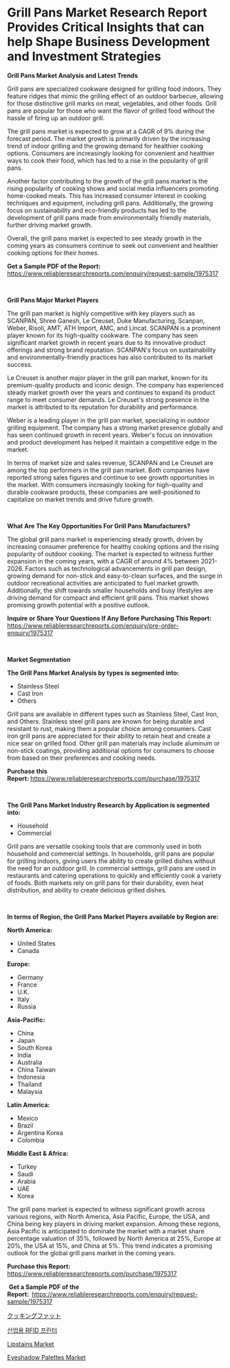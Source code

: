 <p><h1>Grill Pans Market Research Report Provides Critical Insights that can help Shape Business Development and Investment Strategies</h1></p><p><strong>Grill Pans Market Analysis and Latest Trends</strong></p>
<p><p>Grill pans are specialized cookware designed for grilling food indoors. They feature ridges that mimic the grilling effect of an outdoor barbecue, allowing for those distinctive grill marks on meat, vegetables, and other foods. Grill pans are popular for those who want the flavor of grilled food without the hassle of firing up an outdoor grill.</p><p>The grill pans market is expected to grow at a CAGR of 9% during the forecast period. The market growth is primarily driven by the increasing trend of indoor grilling and the growing demand for healthier cooking options. Consumers are increasingly looking for convenient and healthier ways to cook their food, which has led to a rise in the popularity of grill pans.</p><p>Another factor contributing to the growth of the grill pans market is the rising popularity of cooking shows and social media influencers promoting home-cooked meals. This has increased consumer interest in cooking techniques and equipment, including grill pans. Additionally, the growing focus on sustainability and eco-friendly products has led to the development of grill pans made from environmentally friendly materials, further driving market growth.</p><p>Overall, the grill pans market is expected to see steady growth in the coming years as consumers continue to seek out convenient and healthier cooking options for their homes.</p></p>
<p><strong>Get a Sample PDF of the Report:&nbsp;</strong> <a href="https://www.reliableresearchreports.com/enquiry/request-sample/1975317">https://www.reliableresearchreports.com/enquiry/request-sample/1975317</a></p>
<p>&nbsp;</p>
<p><strong>Grill Pans Major Market Players</strong></p>
<p><p>The grill pan market is highly competitive with key players such as SCANPAN, Shree Ganesh, Le Creuset, Duke Manufacturing, Scanpan, Weber, Risolì, AMT, ATH Import, AMC, and Lincat. SCANPAN is a prominent player known for its high-quality cookware. The company has seen significant market growth in recent years due to its innovative product offerings and strong brand reputation. SCANPAN's focus on sustainability and environmentally-friendly practices has also contributed to its market success.</p><p>Le Creuset is another major player in the grill pan market, known for its premium-quality products and iconic design. The company has experienced steady market growth over the years and continues to expand its product range to meet consumer demands. Le Creuset's strong presence in the market is attributed to its reputation for durability and performance.</p><p>Weber is a leading player in the grill pan market, specializing in outdoor grilling equipment. The company has a strong market presence globally and has seen continued growth in recent years. Weber's focus on innovation and product development has helped it maintain a competitive edge in the market.</p><p>In terms of market size and sales revenue, SCANPAN and Le Creuset are among the top performers in the grill pan market. Both companies have reported strong sales figures and continue to see growth opportunities in the market. With consumers increasingly looking for high-quality and durable cookware products, these companies are well-positioned to capitalize on market trends and drive future growth.</p></p>
<p>&nbsp;</p>
<p><strong>What Are The Key Opportunities For Grill Pans Manufacturers?</strong></p>
<p><p>The global grill pans market is experiencing steady growth, driven by increasing consumer preference for healthy cooking options and the rising popularity of outdoor cooking. The market is expected to witness further expansion in the coming years, with a CAGR of around 4% between 2021-2026. Factors such as technological advancements in grill pan design, growing demand for non-stick and easy-to-clean surfaces, and the surge in outdoor recreational activities are anticipated to fuel market growth. Additionally, the shift towards smaller households and busy lifestyles are driving demand for compact and efficient grill pans. This market shows promising growth potential with a positive outlook.</p></p>
<p><strong>Inquire or Share Your Questions If Any Before Purchasing This Report:</strong> <a href="https://www.reliableresearchreports.com/enquiry/pre-order-enquiry/1975317">https://www.reliableresearchreports.com/enquiry/pre-order-enquiry/1975317</a></p>
<p>&nbsp;</p>
<p><strong>Market Segmentation</strong></p>
<p><strong>The Grill Pans Market Analysis by types is segmented into:</strong></p>
<p><ul><li>Stainless Steel</li><li>Cast Iron</li><li>Others</li></ul></p>
<p><p>Grill pans are available in different types such as Stainless Steel, Cast Iron, and Others. Stainless steel grill pans are known for being durable and resistant to rust, making them a popular choice among consumers. Cast iron grill pans are appreciated for their ability to retain heat and create a nice sear on grilled food. Other grill pan materials may include aluminum or non-stick coatings, providing additional options for consumers to choose from based on their preferences and cooking needs.</p></p>
<p><strong>Purchase this Report:&nbsp;</strong><a href="https://www.reliableresearchreports.com/purchase/1975317">https://www.reliableresearchreports.com/purchase/1975317</a></p>
<p>&nbsp;</p>
<p><strong>The Grill Pans Market Industry Research by Application is segmented into:</strong></p>
<p><ul><li>Household</li><li>Commercial</li></ul></p>
<p><p>Grill pans are versatile cooking tools that are commonly used in both household and commercial settings. In households, grill pans are popular for grilling indoors, giving users the ability to create grilled dishes without the need for an outdoor grill. In commercial settings, grill pans are used in restaurants and catering operations to quickly and efficiently cook a variety of foods. Both markets rely on grill pans for their durability, even heat distribution, and ability to create delicious grilled dishes.</p></p>
<p>&nbsp;</p>
<p><strong>In terms of Region, the Grill Pans Market Players available by Region are:</strong></p>
<p>
    <p> <strong> North America: </strong>
        <ul>
            <li>United States</li>
            <li>Canada</li>
        </ul>
        </p> 
    <p> <strong> Europe: </strong>
        <ul>
            <li>Germany</li>
            <li>France</li>
            <li>U.K.</li>
            <li>Italy</li>
            <li>Russia</li>
        </ul>
        </p> 
    <p> <strong> Asia-Pacific: </strong>
        <ul>
            <li>China</li>
            <li>Japan</li>
            <li>South Korea</li>
            <li>India</li>
            <li>Australia</li>
            <li>China Taiwan</li>
            <li>Indonesia</li>
            <li>Thailand</li>
            <li>Malaysia</li>
        </ul>
        </p> 
    <p> <strong> Latin America: </strong>
        <ul>
            <li>Mexico</li>
            <li>Brazil</li>
            <li>Argentina Korea</li>
            <li>Colombia</li>
        </ul>
        </p> 
    <p> <strong> Middle East & Africa: </strong>
        <ul>
            <li>Turkey</li>
            <li>Saudi</li>
            <li>Arabia</li>
            <li>UAE</li>
            <li>Korea</li>
        </ul>
    </p>
    </p>
<p><p>The grill pans market is expected to witness significant growth across various regions, with North America, Asia Pacific, Europe, the USA, and China being key players in driving market expansion. Among these regions, Asia Pacific is anticipated to dominate the market with a market share percentage valuation of 35%, followed by North America at 25%, Europe at 20%, the USA at 15%, and China at 5%. This trend indicates a promising outlook for the global grill pans market in the coming years.</p></p>
<p><strong>Purchase this Report: </strong><a href="https://www.reliableresearchreports.com/purchase/1975317">https://www.reliableresearchreports.com/purchase/1975317</a></p>
<p>&nbsp;<strong>Get a Sample PDF of the Report:&nbsp;&nbsp;</strong><a href="https://www.reliableresearchreports.com/enquiry/request-sample/1975317">https://www.reliableresearchreports.com/enquiry/request-sample/1975317</a></p>
<p><strong></strong></p>
<p><p><a href="https://medium.com/@craigurcottrte8/%E6%96%99%E7%90%86%E8%84%82%E5%B8%82%E5%A0%B4-%E5%B8%82%E5%A0%B4%E3%82%B7%E3%82%A7%E3%82%A2-%E5%B8%82%E5%A0%B4%E5%8B%95%E5%90%91-%E3%81%9D%E3%81%97%E3%81%A6%E5%B0%86%E6%9D%A5%E3%81%AE%E6%88%90%E9%95%B7%E3%82%92%E6%8E%A2%E3%82%8B-4744c8d148f6">クッキングファット</a></p><p><a href="https://medium.com/@minimini78678/%EC%82%B0%EC%97%85%EC%9A%A9-rfid-%ED%94%84%EB%A6%B0%ED%84%B0-%EC%8B%9C%EC%9E%A5%EC%9D%80-%EC%8B%9C%EC%9E%A5-%EC%A0%90%EC%9C%A0%EC%9C%A8-%EA%B7%9C%EB%AA%A8-%EB%B0%8F-2031%EB%85%84%EA%B9%8C%EC%A7%80-%EC%98%88%EC%83%81%EB%90%98%EB%8A%94-%EC%98%88%EC%B8%A1%EC%97%90-%EC%A4%91%EC%A0%90%EC%9D%84-%EB%91%90%EA%B3%A0-%EC%9E%88%EC%8A%B5%EB%8B%88%EB%8B%A4-1ce14b55582c">산업용 RFID 프린터</a></p><p><a href="https://github.com/redneck06/Market-Research-Report-List-2/blob/main/lipstains-market.md">Lipstains Market</a></p><p><a href="https://github.com/nicoletavirag/Market-Research-Report-List-2/blob/main/eyeshadow-palettes-market.md">Eyeshadow Palettes Market</a></p></p>